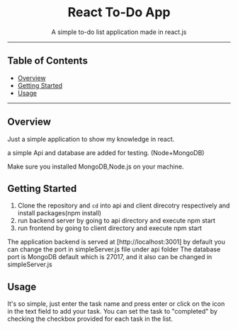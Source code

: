 <h1 align="center">
  React To-Do App
</h1>

<div align="center">
  <p>A simple to-do list application made in react.js</p>

</div>

---

## Table of Contents

- [Overview](#overview)
- [Getting Started](#getting-started)
- [Usage](#usage)

---

## Overview

Just a simple application to show my knowledge in react.

a simple Api and database are added for testing. (Node+MongoDB)

Make sure you installed MongoDB,Node.js on your machine.

## Getting Started

1. Clone the repository and `cd` into api and client direcotry respectively and install packages(npm install)
2. run backend server by going to api directory and execute npm start
3. run frontend by going to client directory and execute npm start

The application backend is served at [http://localhost:3001] by default you can change the port in simpleServer.js file under api folder
The database port is MongoDB default which is 27017, and it also can be changed in simpleServer.js


## Usage

It's so simple, just enter the task name and press enter or click on the icon in the text field to add your task.
You can set the task to "completed" by checking the checkbox provided for each task in the list.
